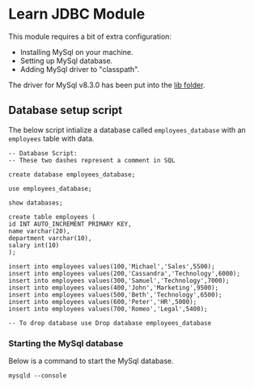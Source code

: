 # Learn JDBC Module

This module requires a bit of extra configuration:
- Installing MySql on your machine.
- Setting up MySql database.
- Adding MySql driver to "classpath".

The driver for MySql v8.3.0 has been put into the [lib folder](./lib).

## Database setup script

The below script intialize a database called `employees_database` with an `employees` table with data.
```mysql
-- Database Script:
-- These two dashes represent a comment in SQL

create database employees_database;

use employees_database;

show databases;

create table employees (
id INT AUTO_INCREMENT PRIMARY KEY,
name varchar(20),
department varchar(10),
salary int(10)
);

insert into employees values(100,'Michael','Sales',5500);
insert into employees values(200,'Cassandra','Technology',6000);
insert into employees values(300,'Samuel','Technology',7000);
insert into employees values(400,'John','Marketing',9500);
insert into employees values(500,'Beth','Technology',6500);
insert into employees values(600,'Peter','HR',5000);
insert into employees values(700,'Romeo','Legal',5400);

-- To drop database use Drop database employees_database
```


### Starting the MySql database

Below is a command to start the MySql database.

`mysqld --console`
